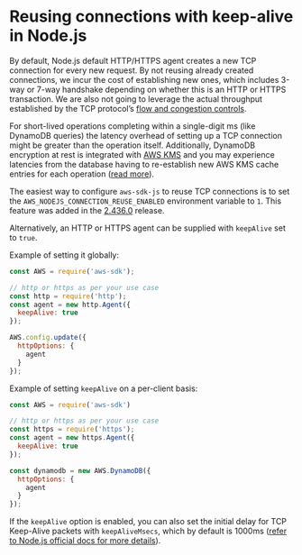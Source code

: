 # Reusing connections with keep-alive in Node\.js<a name="node-reusing-connections"></a>

By default, Node\.js default HTTP/HTTPS agent creates a new TCP connection for every new request\. By not reusing already created connections, we incur the cost of establishing new ones, which includes 3-way or 7-way handshake depending on whether this is an HTTP or HTTPS transaction\. We are also not going to leverage the actual throughput established by the TCP protocol’s [flow and congestion controls](https://en.wikipedia.org/wiki/Additive_increase/multiplicative_decrease)\.

For short-lived operations completing within a single-digit ms (like DynamoDB queries) the latency overhead of setting up a TCP connection might be greater than the operation itself\. Additionally, DynamoDB encryption at rest is integrated with [AWS KMS](https://docs.aws.amazon.com/amazondynamodb/latest/developerguide/encryption.howitworks.html) and you may experience latencies from the database having to re-establish new AWS KMS cache entries for each operation ([read more](https://docs.aws.amazon.com/amazondynamodb/latest/developerguide/encryption.howitworks.html))\.

The easiest way to configure `aws-sdk-js` to reuse TCP connections is to set the `AWS_NODEJS_CONNECTION_REUSE_ENABLED` environment variable to `1`\. This feature was added in the [2.436.0](https://github.com/aws/aws-sdk-js/blob/master/CHANGELOG.md#24630) release\.

Alternatively, an HTTP or HTTPS agent can be supplied with `keepAlive` set to `true`\.

Example of setting it globally:

```js
const AWS = require('aws-sdk');

// http or https as per your use case
const http = require('http');
const agent = new http.Agent({
  keepAlive: true
});

AWS.config.update({
  httpOptions: {
    agent
  }
});
```

Example of setting `keepAlive` on a per-client basis:

```js
const AWS = require('aws-sdk')

// http or https as per your use case
const https = require('https');
const agent = new https.Agent({
  keepAlive: true
});

const dynamodb = new AWS.DynamoDB({
  httpOptions: {
    agent
  }
});
```

If the `keepAlive` option is enabled, you can also set the initial delay for TCP Keep-Alive packets with `keepAliveMsecs`, which by default is 1000ms ([refer to Node\.js official docs for more details](https://nodejs.org/api/http.html)).
